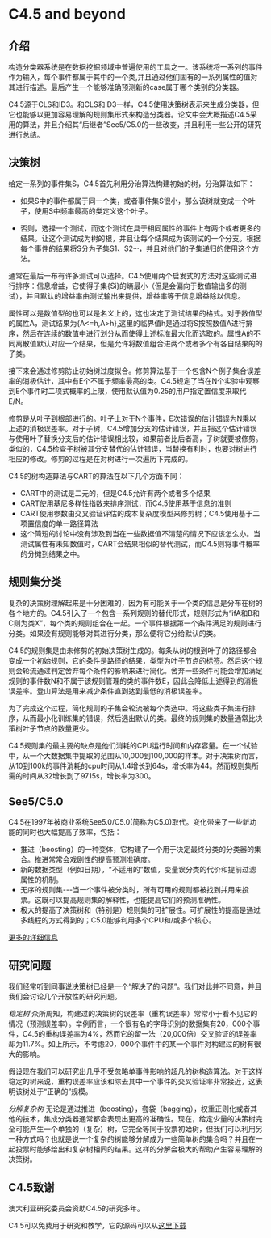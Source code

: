 # C4.5 and beyond

## 介绍

构造分类器系统是在数据挖掘领域中普遍使用的工具之一。该系统将一系列的事件作为输入，每个事件都属于其中的一个类,并且通过他们固有的一系列属性的值对其进行描述。最后产生一个能够准确预测新的case属于哪个类别的分类器。

C4.5源于CLS和ID3。和CLS和ID3一样，C4.5使用决策树表示来生成分类器，但它也能够以更加容易理解的规则集形式来构造分类器。论文中会大概描述C4.5采用的算法，并且介绍其“后继者”See5/C5.0的一些改变，并且利用一些公开的研究进行总结。

## 决策树

给定一系列的事件集S，C4.5首先利用分治算法构建初始的树，分治算法如下：

- 如果S中的事件都属于同一个类，或者事件集S很小，那么该树就变成一个叶子，使用S中频率最高的类定义这个叶子。

- 否则，选择一个测试，而这个测试在具于相同属性的事件上有两个或者更多的结果。让这个测试成为树的根，并且让每个结果成为该测试的一个分支。根据每个事件的结果将S分为子集S1、S2···，并且对他们的子集递归的使用这个方法。

通常在最后一布有许多测试可以选择。C4.5使用两个启发式的方法对这些测试进行排序：信息增益，它使得子集{Si}的熵最小（但是会偏向于数值输出多的测试），并且默认的增益率由测试输出来提供，增益率等于信息增益除以信息。

属性可以是数值型的也可以是名义上的，这也决定了测试结果的格式。对于数值型的属性A，测试结果为{A<=h,A>h},这里的临界值h是通过将S按照数值A进行排序，然后在连续的数值中进行划分从而使得上述标准最大化而选取的。属性A的不同离散值默认对应一个结果，但是允许将数值组合进两个或者多个有各自结果的的子类。

接下来会通过修剪防止初始树过度拟合。修剪算法基于一个包含N个例子集合误差率的消极估计，其中有E个不属于频率最高的类。C4.5规定了当在N个实验中观察到E个事件时二项式概率的上限，使用默认值为0.25的用户指定置信度来取代E/N。

修剪是从叶子到根部进行的。叶子上对于N个事件，E次错误的估计错误为N乘以上述的消极误差率。对于子树，C4.5增加分支的估计错误，并且把这个估计错误与使用叶子替换分支后的估计错误相比较，如果前者比后者高，子树就要被修剪。类似的，C4.5检查子树被其分支替代的估计错误，当替换有利时，也要对树进行相应的修改。修剪的过程是在对树进行一次遍历下完成的。

C4.5的树构造算法与CART的算法在以下几个方面不同： 
- CART中的测试是二元的，但是C4.5允许有两个或者多个结果
- CART使用基尼多样性指数来排序测试，而C4.5使用基于信息的准则
- CART使用参数由交叉验证评估的成本复杂度模型来修剪树；C4.5使用基于二项置信度的单一路径算法 
- 这个简短的讨论中没有涉及到当在一些数据值不清楚的情况下应该怎么办。当测试属性有未知数值时，CART会结果相似的替代测试，而C4.5则将事件概率的分摊到结果之中。

## 规则集分类

复杂的决策树理解起来是十分困难的，因为有可能关于一个类的信息是分布在树的各个地方的。C4.5引入了一个包含一系列规则的替代形式，规则形式为“ifA和B和C则为类X”，每个类的规则组合在一起。一个事件根据第一个条件满足的规则进行分类。如果没有规则能够对其进行分类，那么便将它分给默认的类。

C4.5的规则集是由未修剪的初始决策树生成的。每条从树的根到叶子的路径都会变成一个初始规则，它的条件是路径的结果，类型为叶子节点的标签。然后这个规则会轮流通过判定舍弃每个条件的影响来进行简化。舍弃一些条件可能会增加满足规则的事件数N和不属于该规则管理的类的事件数E，因此会降低上述得到的消极误差率。登山算法是用来减少条件直到达到最低的消极误差率。

为了完成这个过程，简化规则的子集会轮流被每个类选中。将这些类子集进行排序，从而最小化训练集的错误，然后选出默认的类。最终的规则集的数量通常比决策树叶子节点的数量更少。

C4.5规则集的最主要的缺点是他们消耗的CPU运行时间和内存容量。在一个试验中，从一个大数据集中提取的范围从10,000到100,000的样本。对于决策树而言，从10到100k的事件消耗的cpu时间从1.4增长到64s，增长率为44。然而规则集所需的时间从32增长到了9715s，增长率为300。

## See5/C5.0

C4.5在1997年被商业系统See5.0/C5.0(简称为C5.0)取代。变化带来了一些新功能的同时也大幅提高了效率，包括：

- 推进（boosting）的一种变体，它构建了一个用于决定最终分类的分类器的集合。推进常常会戏剧性的提高预测准确度。
- 新的数据类型（例如日期），“不适用的”数值，变量误分类的代价和提前过滤属性的机制。
- 无序的规则集---当一个事件被分类时，所有可用的规则都被找到并用来投票。这既可以提高规则集的解释性，也能提高它们的预测准确性。
- 极大的提高了决策树和（特别是）规则集的可扩展性。可扩展性的提高是通过多线程的方式得到的；C5.0能够利用多个CPU和/或多个核心。

[更多的详细信息](http://rulequest.com/see5-comparison.html)

## 研究问题

我们经常听到同事说决策树已经是一个“解决了的问题”。我们对此并不同意，并且我们会讨论几个开放性的研究问题。

*稳定树* 众所周知，构建过的决策树的误差率（重构误差率）常常小于看不见它的情况（预测误差率）。举例而言，一个很有名的字母识别的数据集有20，000个事件，C4.5的重构误差率为4%，然而它的留一法（20,000倍）交叉验证的误差率却为11.7%。如上所示，不考虑20，000个事件中的某一个事件对构建过的树有很大的影响。

假设现在我们可以研究出几乎不受忽略单事件影响的超凡的树构造算法。对于这样稳定的树来说，重构误差率应该和除去其中一个事件的交叉验证率非常接近，这表明该树处于“正确的”规模。

*分解复杂树* 无论是通过推进（boosting），套袋（bagging），权重正则化或者其他的技术，集成分类器通常都会表现出更高的准确性。现在，给定少量的决策树完全可能产生一个单独的（复杂）树，它完全等同于投票初始树，但我们可以利用另一种方式吗？也就是说一个复杂的树能够分解成为一些简单树的集合吗？并且在一起投票时能够给出和复杂树相同的结果。这样的分解会极大的帮助产生容易理解的决策树。

## C4.5致谢

澳大利亚研究委员会资助C4.5的研究多年。

C4.5可以免费用于研究和教学，它的源码可以从[这里下载](http://rulequest.com/Personal/c4.5r8.tar.gz)
